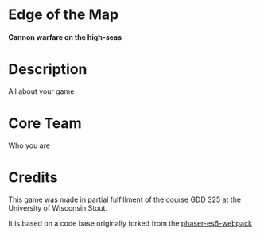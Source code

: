 # Edge of the Map
#### Cannon warfare on the high-seas

# Description
All about your game

# Core Team
Who you are

# Credits
This game was made in partial fulfillment of the course GDD 325 at the University of Wisconsin Stout.

It is based on a code base originally forked from the [phaser-es6-webpack](https://github.com/lean/phaser-es6-webpack)